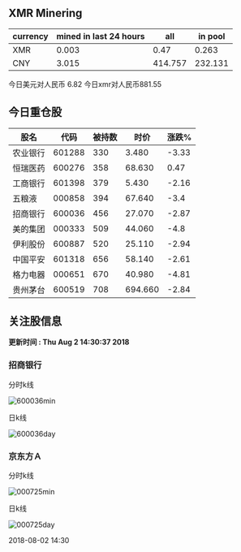 ## XMR Minering

|currency|mined in last 24 hours|all|in pool|
|---|---|---|---|
|XMR|0.003|0.47|0.263|
|CNY|3.015|414.757|232.131|

今日美元对人民币 6.82	今日xmr对人民币881.55


## 今日重仓股 

|股名|代码|被持数|时价|涨跌%|
|---|---|---|---|---|
|农业银行|601288|330|3.480|-3.33|
|恒瑞医药|600276|358|68.630|0.47|
|工商银行|601398|379|5.430|-2.16|
|五粮液|000858|394|67.640|-3.4|
|招商银行|600036|456|27.070|-2.87|
|美的集团|000333|509|44.060|-4.8|
|伊利股份|600887|520|25.110|-2.94|
|中国平安|601318|656|58.140|-2.61|
|格力电器|000651|670|40.980|-4.81|
|贵州茅台|600519|708|694.660|-2.84|

## 关注股信息
**更新时间 : Thu Aug  2 14:30:37 2018**
### 招商银行 
分时k线

![600036min](http://image.sinajs.cn/newchart/min/n/sh600036.gif)

日k线

![600036day](http://image.sinajs.cn/newchart/daily/n/sh600036.gif)

### 京东方Ａ 
分时k线

![000725min](http://image.sinajs.cn/newchart/min/n/sz000725.gif)

日k线

![000725day](http://image.sinajs.cn/newchart/daily/n/sz000725.gif)

2018-08-02 14:30